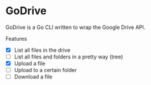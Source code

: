 # GoDrive

GoDrive is a Go CLI written to wrap the Google Drive API. 

Features

- [x] List all files in the drive
- [ ] List all files and folders in a pretty way (tree)
- [x] Upload a file
- [ ] Upload to a certain folder
- [ ] Download a file